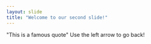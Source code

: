 ```yaml
---
layout: slide
title: "Welcome to our second slide!"
---
```

"This is a famous quote"
Use the left arrow to go back!
